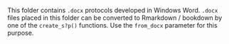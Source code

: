 This folder contains `.docx` protocols developed in Windows Word. 
`.docx` files placed in this folder can be converted to Rmarkdown / bookdown
by one of the `create_s?p()` functions.
Use the `from_docx` parameter for this purpose.